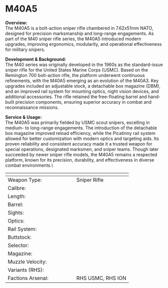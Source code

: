 # M40A5

**Overview:**\
The M40A5 is a bolt-action sniper rifle chambered in 7.62x51mm NATO, designed for precision marksmanship and long-range engagements. As part of the M40 sniper rifle series, the M40A5 introduced modern upgrades, improving ergonomics, modularity, and operational effectiveness for military snipers.

**Development & Background:**\
The M40 series was originally developed in the 1960s as the standard-issue sniper rifle for the United States Marine Corps (USMC). Based on the Remington 700 bolt-action rifle, the platform underwent continuous refinements, with the M40A5 emerging as an evolution of the M40A3. Key upgrades included an adjustable stock, a detachable box magazine (DBM), and an improved rail system for mounting optics, night vision devices, and additional accessories. The rifle retained the free-floating barrel and hand-built precision components, ensuring superior accuracy in combat and reconnaissance missions.

**Service & Usage:**\
The M40A5 was primarily fielded by USMC scout snipers, excelling in medium- to long-range engagements. The introduction of the detachable box magazine improved reload efficiency, while the Picatinny rail system allowed for better customization with modern optics and targeting aids. Its proven reliability and consistent accuracy made it a trusted weapon for special operations, designated marksmen, and sniper teams. Though later succeeded by newer sniper rifle models, the M40A5 remains a respected platform, known for its precision, durability, and effectiveness in diverse combat environments.\




<table><thead><tr><th width="203"></th><th></th></tr></thead><tbody><tr><td>Weapon Type:</td><td>Sniper Rifle</td></tr><tr><td>Calibre:</td><td></td></tr><tr><td>Length:</td><td></td></tr><tr><td>Barrel:</td><td></td></tr><tr><td>Sights:</td><td></td></tr><tr><td>Optics:</td><td></td></tr><tr><td>Rail System:</td><td></td></tr><tr><td>Buttstock:</td><td></td></tr><tr><td>Selector:</td><td></td></tr><tr><td>Magazine:</td><td></td></tr><tr><td>Muzzle Velocity:</td><td></td></tr><tr><td>Variants (RHS):</td><td></td></tr><tr><td>Factions Arsenal:</td><td>RHS USMC, RHS ION</td></tr></tbody></table>

